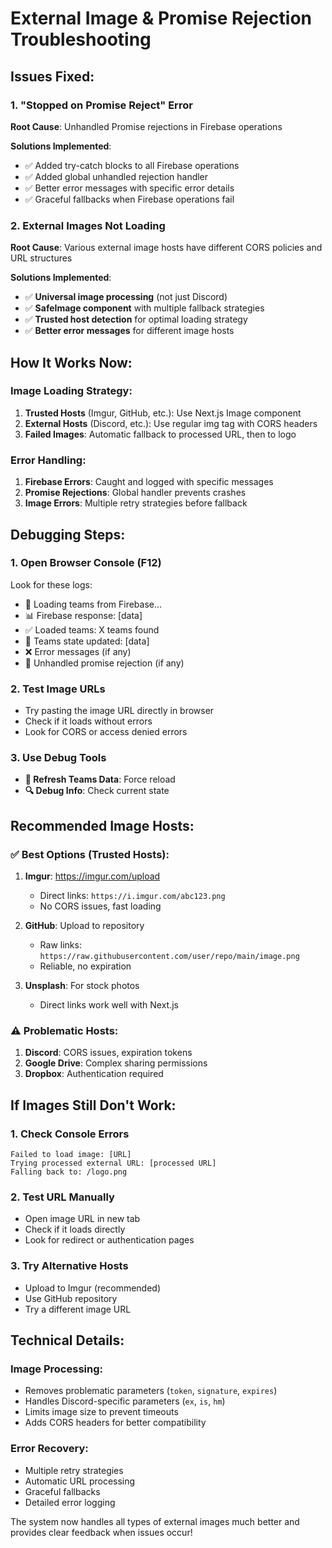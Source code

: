 # External Image & Promise Rejection Troubleshooting

## Issues Fixed:

### 1. **"Stopped on Promise Reject" Error**
**Root Cause**: Unhandled Promise rejections in Firebase operations

**Solutions Implemented**:
- ✅ Added try-catch blocks to all Firebase operations
- ✅ Added global unhandled rejection handler
- ✅ Better error messages with specific error details
- ✅ Graceful fallbacks when Firebase operations fail

### 2. **External Images Not Loading**
**Root Cause**: Various external image hosts have different CORS policies and URL structures

**Solutions Implemented**:
- ✅ **Universal image processing** (not just Discord)
- ✅ **SafeImage component** with multiple fallback strategies
- ✅ **Trusted host detection** for optimal loading strategy
- ✅ **Better error messages** for different image hosts

## How It Works Now:

### **Image Loading Strategy**:
1. **Trusted Hosts** (Imgur, GitHub, etc.): Use Next.js Image component
2. **External Hosts** (Discord, etc.): Use regular img tag with CORS headers
3. **Failed Images**: Automatic fallback to processed URL, then to logo

### **Error Handling**:
1. **Firebase Errors**: Caught and logged with specific messages
2. **Promise Rejections**: Global handler prevents crashes
3. **Image Errors**: Multiple retry strategies before fallback

## Debugging Steps:

### 1. **Open Browser Console** (F12)
Look for these logs:
- 🔄 Loading teams from Firebase...
- 📊 Firebase response: [data]
- ✅ Loaded teams: X teams found
- 🎯 Teams state updated: [data]
- ❌ Error messages (if any)
- 🚨 Unhandled promise rejection (if any)

### 2. **Test Image URLs**
- Try pasting the image URL directly in browser
- Check if it loads without errors
- Look for CORS or access denied errors

### 3. **Use Debug Tools**
- **🔄 Refresh Teams Data**: Force reload
- **🔍 Debug Info**: Check current state

## Recommended Image Hosts:

### ✅ **Best Options** (Trusted Hosts):
1. **Imgur**: https://imgur.com/upload
   - Direct links: `https://i.imgur.com/abc123.png`
   - No CORS issues, fast loading

2. **GitHub**: Upload to repository
   - Raw links: `https://raw.githubusercontent.com/user/repo/main/image.png`
   - Reliable, no expiration

3. **Unsplash**: For stock photos
   - Direct links work well with Next.js

### ⚠️ **Problematic Hosts**:
1. **Discord**: CORS issues, expiration tokens
2. **Google Drive**: Complex sharing permissions
3. **Dropbox**: Authentication required

## If Images Still Don't Work:

### 1. **Check Console Errors**
```
Failed to load image: [URL]
Trying processed external URL: [processed URL]
Falling back to: /logo.png
```

### 2. **Test URL Manually**
- Open image URL in new tab
- Check if it loads directly
- Look for redirect or authentication pages

### 3. **Try Alternative Hosts**
- Upload to Imgur (recommended)
- Use GitHub repository
- Try a different image URL

## Technical Details:

### **Image Processing**:
- Removes problematic parameters (`token`, `signature`, `expires`)
- Handles Discord-specific parameters (`ex`, `is`, `hm`)
- Limits image size to prevent timeouts
- Adds CORS headers for better compatibility

### **Error Recovery**:
- Multiple retry strategies
- Automatic URL processing
- Graceful fallbacks
- Detailed error logging

The system now handles all types of external images much better and provides clear feedback when issues occur!